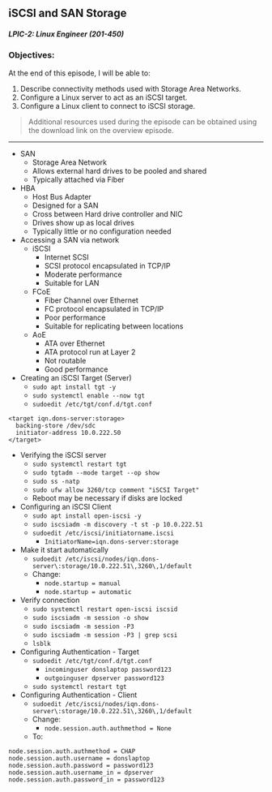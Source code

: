 ## iSCSI and SAN Storage  
##### LPIC-2: Linux Engineer (201-450)  

### Objectives:  

At the end of this episode, I will be able to:  

1. Describe connectivity methods used with Storage Area Networks.
2. Configure a Linux server to act as an iSCSI target.
3. Configure a Linux client to connect to iSCSI storage.

>Additional resources used during the episode can be obtained using the download link on the overview episode.  

-----------------------------------------------------------

* SAN
	+ Storage Area Network
	+ Allows external hard drives to be pooled and shared
	+ Typically attached via Fiber
* HBA
	+ Host Bus Adapter
	+ Designed for a SAN
	+ Cross between Hard drive controller and NIC
	+ Drives show up as local drives
	+ Typically little or no configuration needed
* Accessing a SAN via network
	+ iSCSI 
		- Internet SCSI
		- SCSI protocol encapsulated in TCP/IP
		- Moderate performance
		- Suitable for LAN
	+ FCoE 
		- Fiber Channel over Ethernet
		- FC protocol encapsulated in TCP/IP
		- Poor performance
		- Suitable for replicating between locations
	+ AoE 
		- ATA over Ethernet
		- ATA protocol run at Layer 2
		- Not routable
		- Good performance
* Creating an iSCSI Target (Server)
	+ `sudo apt install tgt -y`
	+ `sudo systemctl enable --now tgt`
	+ `sudoedit /etc/tgt/conf.d/tgt.conf`

```
<target iqn.dons-server:storage>
  backing-store /dev/sdc
  initiator-address 10.0.222.50
</target>
```

* Verifying the iSCSI server
	+ `sudo systemctl restart tgt`
	+ `sudo tgtadm --mode target --op show`
	+ `sudo ss -natp`
	+ `sudo ufw allow 3260/tcp comment "iSCSI Target"`
	+ Reboot may be necessary if disks are locked
* Configuring an iSCSI Client
	+ `sudo apt install open-iscsi -y`
	+ `sudo iscsiadm -m discovery -t st -p 10.0.222.51`
	+ `sudoedit /etc/iscsi/initiatorname.iscsi`
		- `InitiatorName=iqn.dons-server:storage`
* Make it start automatically
	+ `sudoedit /etc/iscsi/nodes/iqn.dons-server\:storage/10.0.222.51\,3260\,1/default`
	+ Change: 
		- `node.startup = manual`
		- `node.startup = automatic`
* Verify connection
	+ `sudo systemctl restart open-iscsi iscsid`
	+ `sudo iscsiadm -m session -o show`
	+ `sudo iscsiadm -m session -P3`
	+ `sudo iscsiadm -m session -P3 | grep scsi`
	+ `lsblk`
* Configuring Authentication - Target
	+ `sudoedit /etc/tgt/conf.d/tgt.conf`
		- `incominguser donslaptop password123`
		- `outgoinguser dpserver password123`
	+ `sudo systemctl restart tgt`
* Configuring Authentication - Client
	+ `sudoedit /etc/iscsi/nodes/iqn.dons-server\:storage/10.0.222.51\,3260\,1/default`
	+ Change: 
		- `node.session.auth.authmethod = None`
	+ To:
	
```
node.session.auth.authmethod = CHAP
node.session.auth.username = donslaptop
node.session.auth.password = password123
node.session.auth.username_in = dpserver
node.session.auth.password_in = password123
```